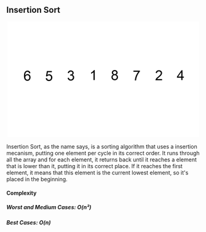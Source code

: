 ## Insertion Sort

<p align="center">
    <img src="../../.github/insertionsort.gif">
</p>

Insertion Sort, as the name says, is a sorting algorithm that uses a insertion mecanism, putting one element per cycle in its correct order. It runs through all the array and for each element, it returns back until it reaches a element that is lower than it, putting it in its correct place. If it reaches the first element, it means that this element is the current lowest element, so it's placed in the beginning.

#### Complexity 
##### Worst and Medium Cases: O(n²)
##### Best Cases: O(n)